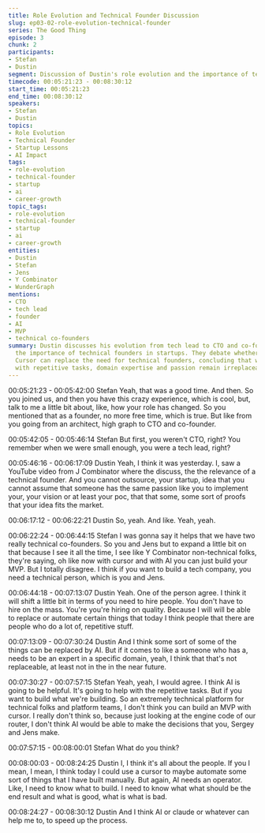 ```yaml
---
title: Role Evolution and Technical Founder Discussion
slug: ep03-02-role-evolution-technical-founder
series: The Good Thing
episode: 3
chunk: 2
participants:
- Stefan
- Dustin
segment: Discussion of Dustin's role evolution and the importance of technical founders
timecode: 00:05:21:23 - 00:08:30:12
start_time: 00:05:21:23
end_time: 00:08:30:12
speakers:
- Stefan
- Dustin
topics:
- Role Evolution
- Technical Founder
- Startup Lessons
- AI Impact
tags:
- role-evolution
- technical-founder
- startup
- ai
- career-growth
topic_tags:
- role-evolution
- technical-founder
- startup
- ai
- career-growth
entities:
- Dustin
- Stefan
- Jens
- Y Combinator
- WunderGraph
mentions:
- CTO
- tech lead
- founder
- AI
- MVP
- technical co-founders
summary: Dustin discusses his evolution from tech lead to CTO and co-founder, emphasizing
  the importance of technical founders in startups. They debate whether AI tools like
  Cursor can replace the need for technical founders, concluding that while AI helps
  with repetitive tasks, domain expertise and passion remain irreplaceable.
---
```


00:05:21:23 - 00:05:42:00
Stefan
Yeah, that was a good time. And then. So you joined us, and then you have this crazy
experience, which is cool, but, talk to me a little bit about, like, how your role has changed. So
you mentioned that as a founder, no more free time, which is true. But like from you going from
an architect, high graph to CTO and co-founder.

00:05:42:05 - 00:05:46:14
Stefan
But first, you weren't CTO, right? You remember when we were small enough, you were a tech
lead, right?

00:05:46:16 - 00:06:17:09
Dustin
Yeah, I think it was yesterday. I, saw a YouTube video from J Combinator where the discuss, the
the relevance of a technical founder. And you cannot outsource, your startup, idea that you
cannot assume that someone has the same passion like you to implement your, your vision or
at least your poc, that that some, some sort of proofs that your idea fits the market.

00:06:17:12 - 00:06:22:21
Dustin
So, yeah. And like. Yeah, yeah.

00:06:22:24 - 00:06:44:15
Stefan
I was gonna say it helps that we have two really technical co-founders. So you and Jens but to
expand a little bit on that because I see it all the time, I see like Y Combinator non-technical
folks, they're saying, oh like now with cursor and with AI you can just build your MVP. But I
totally disagree. I think if you want to build a tech company, you need a technical person, which
is you and Jens.

00:06:44:18 - 00:07:13:07
Dustin
Yeah. One of the person agree. I think it will shift a little bit in terms of you need to hire people.
You don't have to hire on the mass. You're you're hiring on quality. Because I will will be able to
replace or automate certain things that today I think people that there are people who do a lot
of, repetitive stuff.

00:07:13:09 - 00:07:30:24
Dustin
And I think some sort of some of the things can be replaced by AI. But if it comes to like a
someone who has a, needs to be an expert in a specific domain, yeah, I think that that's not
replaceable, at least not in the in the near future.

00:07:30:27 - 00:07:57:15
Stefan
Yeah, yeah, I would agree. I think AI is going to be helpful. It's going to help with the repetitive
tasks. But if you want to build what we're building. So an extremely technical platform for
technical folks and platform teams, I don't think you can build an MVP with cursor. I really don't
think so, because just looking at the engine code of our router, I don't think AI would be able to
make the decisions that you, Sergey and Jens make.

00:07:57:15 - 00:08:00:01
Stefan
What do you think?

00:08:00:03 - 00:08:24:25
Dustin
I, I think it's all about the people. If you I mean, I mean, I think today I could use a cursor to
maybe automate some sort of things that I have built manually. But again, AI needs an operator.
Like, I need to know what to build. I need to know what what should be the end result and what
is good, what is what is bad.

00:08:24:27 - 00:08:30:12
Dustin
And I think AI or claude or whatever can help me to, to speed up the process. 